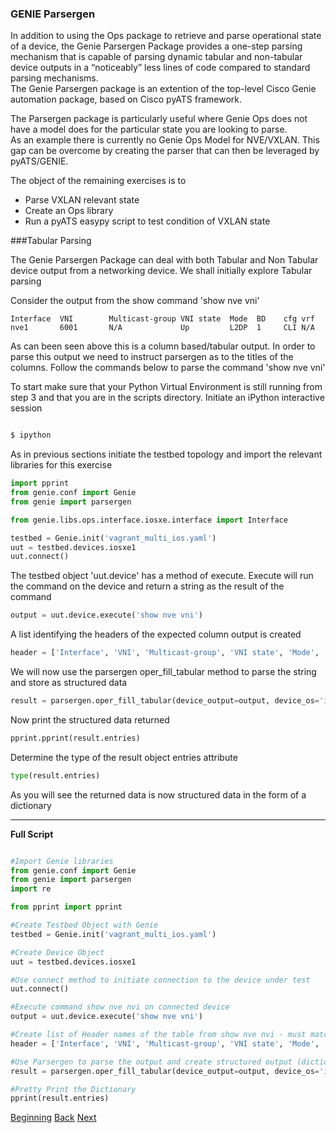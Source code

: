 ### GENIE Parsergen


In addition to using the Ops package to retrieve and parse operational state of a device, the Genie Parsergen Package provides 
a one-step parsing mechanism that is capable of parsing dynamic tabular and non-tabular device outputs in a “noticeably” 
less lines of code compared to standard parsing mechanisms.  
The Genie Parsergen package is an extention of the top-level Cisco Genie automation package, based on Cisco pyATS framework.


The Parsergen package is particularly useful where Genie Ops does not have a model does for the particular state you are 
looking to parse.  
As an example there is currently no Genie Ops Model for NVE/VXLAN.  This gap can be overcome by creating the parser that can 
 then be leveraged by pyATS/GENIE.  
 
The object of the remaining exercises is to 
* Parse VXLAN relevant state
* Create an Ops library
* Run a pyATS easypy script to test condition of VXLAN state


###Tabular Parsing

The Genie Parsergen Package can deal with both Tabular and Non Tabular device output from a networking device. We 
shall initially explore Tabular parsing

Consider the output from the show command 'show nve vni'

```
Interface  VNI        Multicast-group VNI state  Mode  BD    cfg vrf                      
nve1       6001       N/A             Up         L2DP  1     CLI N/A 
```

As can been seen above this is a column based/tabular output.  In order to parse this output we need to instruct
parsergen as to the titles of the columns.  Follow the commands below to parse the command 'show nve vni'

To start make sure that your Python Virtual Environment is still running from step 3 and that you are in 
the scripts directory.
Initiate an iPython interactive session

```bash

$ ipython

```

As in previous sections initiate the testbed topology and import the relevant libraries for this exercise

```python
import pprint
from genie.conf import Genie
from genie import parsergen

from genie.libs.ops.interface.iosxe.interface import Interface

testbed = Genie.init('vagrant_multi_ios.yaml')
uut = testbed.devices.iosxe1
uut.connect()

```

The testbed object 'uut.device' has a method of execute.  Execute will run the command on the device and return
a string as the result of the command

```python
output = uut.device.execute('show nve vni')
```

A list identifying the headers of the expected column output is created

```python
header = ['Interface', 'VNI', 'Multicast-group', 'VNI state', 'Mode', 'BD', 'cfg', 'vrf']
```

We will now use the parsergen oper_fill_tabular method to parse the string and store as structured data

```python
result = parsergen.oper_fill_tabular(device_output=output, device_os='iosxe', header_fields=header, index=[0])
```

Now print the structured data returned

```python
pprint.pprint(result.entries)
```

Determine the type of the result object entries attribute

```python
type(result.entries)
```

As you will see the returned data is now structured data in the form of a dictionary

---

**Full Script**

```python

#Import Genie libraries
from genie.conf import Genie
from genie import parsergen
import re

from pprint import pprint

#Create Testbed Object with Genie
testbed = Genie.init('vagrant_multi_ios.yaml')

#Create Device Object
uut = testbed.devices.iosxe1

#Use connect method to initiate connection to the device under test
uut.connect()

#Execute command show nve nvi on connected device
output = uut.device.execute('show nve vni')

#Create list of Header names of the table from show nve nvi - must match exactly to that which is output on cli
header = ['Interface', 'VNI', 'Multicast-group', 'VNI state', 'Mode', 'BD', 'cfg', 'vrf']

#Use Parsergen to parse the output and create structured output (dictionary of operational stats)
result = parsergen.oper_fill_tabular(device_output=output, device_os='iosxe', header_fields=header, index=[0])

#Pretty Print the Dictionary
pprint(result.entries)
```


[Beginning](../README.md)   [Back](step3b.md)  [Next](./step5.md)